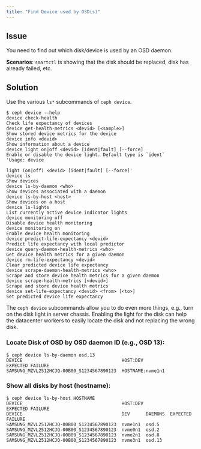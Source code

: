 ```yaml
---
title: "Find Device used by OSD(s)"
---
```


## Issue

You need to find out which disk/device is used by an OSD daemon.

**Scenarios**: `smartctl` is showing that the disk should be replaced, disk has already failed, etc.

## Solution

Use the various `ls*` subcommands of `ceph device`.

```console
$ ceph device --help
device check-health                                                         Check life expectancy of devices
device get-health-metrics <devid> [<sample>]                                Show stored device metrics for the device
device info <devid>                                                         Show information about a device
device light on|off <devid> [ident|fault] [--force]                         Enable or disable the device light. Default type is `ident`
'Usage: device
                                                                             light (on|off) <devid> [ident|fault] [--force]'
device ls                                                                   Show devices
device ls-by-daemon <who>                                                   Show devices associated with a daemon
device ls-by-host <host>                                                    Show devices on a host
device ls-lights                                                            List currently active device indicator lights
device monitoring off                                                       Disable device health monitoring
device monitoring on                                                        Enable device health monitoring
device predict-life-expectancy <devid>                                      Predict life expectancy with local predictor
device query-daemon-health-metrics <who>                                    Get device health metrics for a given daemon
device rm-life-expectancy <devid>                                           Clear predicted device life expectancy
device scrape-daemon-health-metrics <who>                                   Scrape and store device health metrics for a given daemon
device scrape-health-metrics [<devid>]                                      Scrape and store device health metrics
device set-life-expectancy <devid> <from> [<to>]                            Set predicted device life expectancy
```

The `ceph device` subcommands allow you to do even more things, e.g., turn on the disk light in server chassis.
Enabling the light for the disk can help the datacenter workers to easily locate the disk and not replacing the wrong disk.

### Locate Disk of OSD by OSD daemon ID (e.g., OSD 13):

```console
$ ceph device ls-by-daemon osd.13
DEVICE                                     HOST:DEV                                           EXPECTED FAILURE
SAMSUNG_MZVL2512HCJQ-00B00_S1234567890123  HOSTNAME:nvme1n1
```

### Show all disks by host (hostname):

```console
$ ceph device ls-by-host HOSTNAME
DEVICE                                     HOST:DEV                                           EXPECTED FAILURE
DEVICE                                     DEV      DAEMONS  EXPECTED FAILURE
SAMSUNG_MZVL2512HCJQ-00B00_S1234567890123  nvme1n1  osd.5
SAMSUNG_MZVL2512HCJQ-00B00_S1234567890123  nvme0n1  osd.2
SAMSUNG_MZVL2512HCJQ-00B00_S1234567890123  nvme2n1  osd.8
SAMSUNG_MZVL2512HCJQ-00B00_S1234567890123  nvme3n1  osd.13
```
